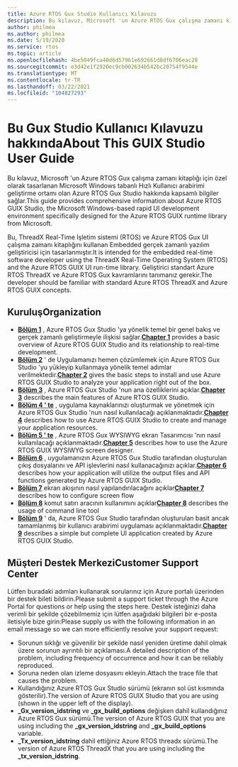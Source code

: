 ```yaml
---
title: Azure RTOS Gux Studio Kullanıcı Kılavuzu
description: Bu kılavuz, Microsoft 'un Azure RTOS Gux çalışma zamanı kitaplığı için özel olarak tasarlanan Microsoft Windows tabanlı Hızlı Kullanıcı arabirimi geliştirme ortamı olan Azure RTOS Gux Studio hakkında kapsamlı bilgiler sağlar.
author: philmea
ms.author: philmea
ms.date: 5/19/2020
ms.service: rtos
ms.topic: article
ms.openlocfilehash: 4be5049fca40d6d57961e692661d8df6706eac28
ms.sourcegitcommit: e3d42e1f2920ec9cb002634b542bc20754f9544e
ms.translationtype: MT
ms.contentlocale: tr-TR
ms.lasthandoff: 03/22/2021
ms.locfileid: "104827293"
---
```

# <a name="about-this-guix-studio-user-guide"></a><span data-ttu-id="4a3e0-103">Bu Gux Studio Kullanıcı Kılavuzu hakkında</span><span class="sxs-lookup"><span data-stu-id="4a3e0-103">About This GUIX Studio User Guide</span></span>

<span data-ttu-id="4a3e0-104">Bu kılavuz, Microsoft 'un Azure RTOS Gux çalışma zamanı kitaplığı için özel olarak tasarlanan Microsoft Windows tabanlı Hızlı Kullanıcı arabirimi geliştirme ortamı olan Azure RTOS Gux Studio hakkında kapsamlı bilgiler sağlar.</span><span class="sxs-lookup"><span data-stu-id="4a3e0-104">This guide provides comprehensive information about Azure RTOS GUIX Studio, the Microsoft Windows-based rapid UI development environment specifically designed for the Azure RTOS GUIX runtime library from Microsoft.</span></span> 

<span data-ttu-id="4a3e0-105">Bu, ThreadX Real-Time Işletim sistemi (RTOS) ve Azure RTOS Gux UI çalışma zamanı kitaplığını kullanan Embedded gerçek zamanlı yazılım geliştiricisi için tasarlanmıştır.</span><span class="sxs-lookup"><span data-stu-id="4a3e0-105">It is intended for the embedded real-time software developer using the ThreadX Real-Time Operating System (RTOS) and the Azure RTOS GUIX UI run-time library.</span></span> <span data-ttu-id="4a3e0-106">Geliştirici standart Azure RTOS ThreadX ve Azure RTOS Gux kavramlarını tanımanız gerekir.</span><span class="sxs-lookup"><span data-stu-id="4a3e0-106">The developer should be familiar with standard Azure RTOS ThreadX and Azure RTOS GUIX concepts.</span></span>

## <a name="organization"></a><span data-ttu-id="4a3e0-107">Kuruluş</span><span class="sxs-lookup"><span data-stu-id="4a3e0-107">Organization</span></span>

- <span data-ttu-id="4a3e0-108">[**Bölüm 1**](guix-studio-1.md) , Azure RTOS Gux Studio 'ya yönelik temel bir genel bakış ve gerçek zamanlı geliştirmeyle ilişkisi sağlar.</span><span class="sxs-lookup"><span data-stu-id="4a3e0-108">[**Chapter 1**](guix-studio-1.md) provides a basic overview of Azure RTOS GUIX Studio and its relationship to real-time development.</span></span>
- <span data-ttu-id="4a3e0-109">[**Bölüm 2**](guix-studio-2.md) ' de Uygulamanızı hemen çözümlemek için Azure RTOS Gux Studio 'yu yükleyip kullanmaya yönelik temel adımlar verilmektedir.</span><span class="sxs-lookup"><span data-stu-id="4a3e0-109">[**Chapter 2**](guix-studio-2.md) gives the basic steps to install and use Azure RTOS GUIX Studio to analyze your application right out of the box.</span></span>
- <span data-ttu-id="4a3e0-110">[**Bölüm 3**](guix-studio-3.md) , Azure RTOS Gux Studio 'nun ana özelliklerini açıklar.</span><span class="sxs-lookup"><span data-stu-id="4a3e0-110">[**Chapter 3**](guix-studio-3.md) describes the main features of Azure RTOS GUIX Studio.</span></span>
- <span data-ttu-id="4a3e0-111">[**Bölüm 4 ' te**](guix-studio-4.md) , uygulama kaynaklarınızı oluşturmak ve yönetmek için Azure RTOS Gux Studio 'nun nasıl kullanılacağı açıklanmaktadır.</span><span class="sxs-lookup"><span data-stu-id="4a3e0-111">[**Chapter 4**](guix-studio-4.md) describes how to use Azure RTOS GUIX Studio to create and manage your application resources.</span></span>
- <span data-ttu-id="4a3e0-112">[**Bölüm 5 ' te**](guix-studio-5.md) , Azure RTOS Gux WYSIWYG ekran Tasarımcısı 'nın nasıl kullanılacağı açıklanmaktadır.</span><span class="sxs-lookup"><span data-stu-id="4a3e0-112">[**Chapter 5**](guix-studio-5.md) describes how to use the Azure RTOS GUIX WYSIWYG screen designer.</span></span>
- <span data-ttu-id="4a3e0-113">[**Bölüm 6**](guix-studio-6.md) , uygulamanızın Azure RTOS Gux Studio tarafından oluşturulan çıkış dosyalarını ve API işlevlerini nasıl kullanacağınızı açıklar.</span><span class="sxs-lookup"><span data-stu-id="4a3e0-113">[**Chapter 6**](guix-studio-6.md) describes how your application will utilize the output files and API functions generated by Azure RTOS GUIX Studio.</span></span>
- <span data-ttu-id="4a3e0-114">[**Bölüm 7**](guix-studio-7.md) ekran akışının nasıl yapılandırılacağını açıklar</span><span class="sxs-lookup"><span data-stu-id="4a3e0-114">[**Chapter 7**](guix-studio-7.md) describes how to configure screen flow</span></span>
- <span data-ttu-id="4a3e0-115">[**Bölüm 8**](guix-studio-8.md) komut satırı aracının kullanımını açıklar</span><span class="sxs-lookup"><span data-stu-id="4a3e0-115">[**Chapter 8**](guix-studio-8.md) describes the usage of command line tool</span></span>
- <span data-ttu-id="4a3e0-116">[**Bölüm 9**](guix-studio-9.md) ' da, Azure RTOS Gux Studio tarafından oluşturulan basit ancak tamamlanmış bir kullanıcı arabirimi uygulaması açıklanmaktadır.</span><span class="sxs-lookup"><span data-stu-id="4a3e0-116">[**Chapter 9**](guix-studio-9.md) describes a simple but complete UI application created by Azure RTOS GUIX Studio.</span></span>

## <a name="customer-support-center"></a><span data-ttu-id="4a3e0-117">Müşteri Destek Merkezi</span><span class="sxs-lookup"><span data-stu-id="4a3e0-117">Customer Support Center</span></span>

<span data-ttu-id="4a3e0-118">Lütfen buradaki adımları kullanarak sorularınız için Azure portalı üzerinden bir destek bileti bildirin.</span><span class="sxs-lookup"><span data-stu-id="4a3e0-118">Please submit a support ticket through the Azure Portal for questions or help using the steps here.</span></span> <span data-ttu-id="4a3e0-119">Destek isteğinizi daha verimli bir şekilde çözebilmemiz için lütfen aşağıdaki bilgileri bir e-posta iletisiyle bize girin:</span><span class="sxs-lookup"><span data-stu-id="4a3e0-119">Please supply us with the following information in an email message so we can more efficiently resolve your support request:</span></span>

- <span data-ttu-id="4a3e0-120">Sorunun sıklığı ve güvenilir bir şekilde nasıl yeniden üretime dahil olmak üzere sorunun ayrıntılı bir açıklaması.</span><span class="sxs-lookup"><span data-stu-id="4a3e0-120">A detailed description of the problem, including frequency of occurrence and how it can be reliably reproduced.</span></span>
- <span data-ttu-id="4a3e0-121">Soruna neden olan izleme dosyasını ekleyin.</span><span class="sxs-lookup"><span data-stu-id="4a3e0-121">Attach the trace file that causes the problem.</span></span>
- <span data-ttu-id="4a3e0-122">Kullandığınız Azure RTOS Gux Studio sürümü (ekranın sol üst kısmında gösterilir).</span><span class="sxs-lookup"><span data-stu-id="4a3e0-122">The version of Azure RTOS GUIX Studio that you are using (shown in the upper left of the display).</span></span>
- <span data-ttu-id="4a3e0-123">**_Gx_version_idstring** ve **_gx_build_options** değişken dahil kullandığınız Azure RTOS Gux sürümü.</span><span class="sxs-lookup"><span data-stu-id="4a3e0-123">The version of Azure RTOS GUIX that you are using including the **_gx_version_idstring** and **_gx_build_options** variable.</span></span>
- <span data-ttu-id="4a3e0-124">**_Tx_version_idstring** dahil ettiğiniz Azure RTOS threadx sürümü.</span><span class="sxs-lookup"><span data-stu-id="4a3e0-124">The version of Azure RTOS ThreadX that you are using including the **_tx_version_idstring**.</span></span>
